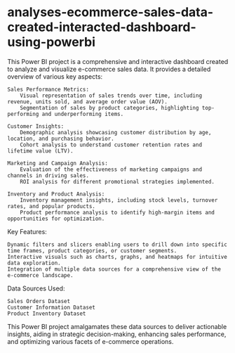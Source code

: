 # analyses-ecommerce-sales-data-created-interacted-dashboard-using-powerbi

This Power BI project is a comprehensive and interactive dashboard created to analyze and visualize e-commerce sales data. It provides a detailed overview of various key aspects:

    Sales Performance Metrics:
        Visual representation of sales trends over time, including revenue, units sold, and average order value (AOV).
        Segmentation of sales by product categories, highlighting top-performing and underperforming items.

    Customer Insights:
        Demographic analysis showcasing customer distribution by age, location, and purchasing behavior.
        Cohort analysis to understand customer retention rates and lifetime value (LTV).

    Marketing and Campaign Analysis:
        Evaluation of the effectiveness of marketing campaigns and channels in driving sales.
        ROI analysis for different promotional strategies implemented.

    Inventory and Product Analysis:
        Inventory management insights, including stock levels, turnover rates, and popular products.
        Product performance analysis to identify high-margin items and opportunities for optimization.

Key Features:

    Dynamic filters and slicers enabling users to drill down into specific time frames, product categories, or customer segments.
    Interactive visuals such as charts, graphs, and heatmaps for intuitive data exploration.
    Integration of multiple data sources for a comprehensive view of the e-commerce landscape.

Data Sources Used:

    Sales Orders Dataset
    Customer Information Dataset
    Product Inventory Dataset

This Power BI project amalgamates these data sources to deliver actionable insights, aiding in strategic decision-making, enhancing sales performance, and optimizing various facets of e-commerce operations.
